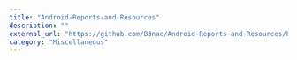 ```yaml
---
title: "Android-Reports-and-Resources"
description: ""
external_url: "https://github.com/B3nac/Android-Reports-and-Resources/blob/master/README.md"
category: "Miscellaneous"
---
```

